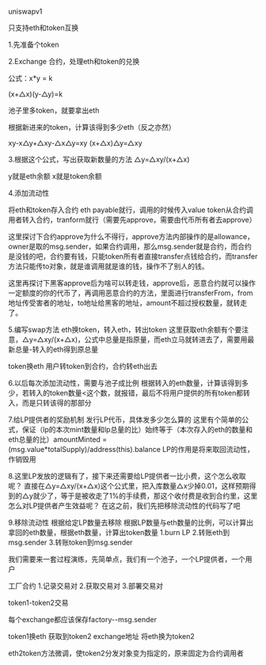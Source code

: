 uniswapv1

只支持eth和token互换

1.先准备个token

2.Exchange 合约，处理eth和token的兑换

公式：x*y = k

(x+△x)(y-△y)=k

池子里多token，就要拿出eth

根据新进来的token，计算该得到多少eth（反之亦然）

xy-x△y+△xy-△x△y=xy
(x+△x)△y=△xy

3.根据这个公式，写出获取新数量的方法
△y=△xy/(x+△x)

y就是eth余额
x就是token余额

4.添加流动性

将eth和token存入合约
eth payable就行，调用的时候传入value
token从合约调用者转入合约，tranform就行（需要先approve，需要由代币所有者去approve）

这里探讨下合约approve为什么不得行，approve方法内部操作的是allowance，owner是取的msg.sender，如果合约调用，那么msg.sender就是合约，而合约是没钱的吧，合约要有钱，只能token所有者直接transfer点钱给合约，而transfer方法只能传to对象，就是谁调用就是谁的钱，操作不了别人的钱。

这里再探讨下黑客approve后为啥可以转走钱，approve后，恶意合约就可以操作一定额度的你的代币了，再调用恶意合约的方法，里面进行transferFrom，from地址传受害者的地址，to地址给黑客的地址，amount不超过授权数量，就转走了。

5.编写swap方法
eth换token，转入eth，转出token
这里获取eth余额有个要注意，△y=△xy/(x+△x)，公式中总量是指原量，而eth立马就转进去了，需要用最新总量-转入的eth得到原总量

token换eth
用户转token到合约，合约转eth出去

6.以后每次添加流动性，需要与池子成比例
根据转入的eth数量，计算该得到多少，若转入的token数量<这个数，就报错，最后不将用户提供的所有token都转入，而是只转该得的那部分


7.给LP提供者的奖励机制
发行LP代币，具体发多少怎么算的
这里有个简单的公式，保证（lp的本次mint数量和lp总量的比）始终等于（本次存入的eth的数量和eth总量的比）amountMinted = (msg.value*totalSupply)/address(this).balance
LP的作用是将来取回流动性，作销毁用

8.这里LP发放的逻辑有了，接下来还需要给LP提供者一比小费，这个怎么收取呢？
直接在△y=△xy/(x+△x)这个公式里，把入库数量△x少掉0.01，这样预期得到的△y就少了，等于是被收走了1%的手续费，那这个收付费是收到合约里，这里怎么对LP提供者产生效益呢？
在这之前，我们先把移除流动性的代码写了吧

9.移除流动性
根据给定LP数量去移除
根据LP数量与eth数量的比例，可以计算出拿回的eth数量，根据eth数量，计算出token数量
1.burn LP
2.转账eth到msg.sender
3.转账token到msg.sender

我们需要来一套过程演练，先简单点，我们有一个池子，一个LP提供者，一个用户


工厂合约
1.记录交易对
2.获取交易对
3.部署交易对

token1-token2交易

每个exchange都应该保存factory--msg.sender

token1换eth
获取到token2 exchange地址
将eth换为token2

eth2token方法微调，使token2分发对象变为指定的，原来固定为合约调用者



